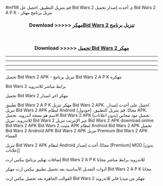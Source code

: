 #mf1l6 قم بتنزيل التطبيق. احصل عل Bid Wars 2  ى أحدث إصدار.تحميل Bid Wars 2  A P K - تنزيل برنامج مهكر



<div align="center">
<h3>Download >>>>> <a href="https://ar-sites.web.app/?ar= Bid Wars 2 ">مهكرBid Wars 2  تنزيل برنامج</a></h3><br>

<h3>Download >>>>> <a href="https://ar-sites.web.app/?ar= Bid Wars 2 ">تحميل Bid Wars 2  مهكر</a></h3>
</div>


----------------------------------------------------------

----------------------------------------------------------

----------------------------------------------------------

----------------------------------------------------------


تحميل Bid Wars 2  APK - تنزيل برنامج Bid Wars 2  A P K مهكرة

Bid Wars 2  برابط مباشر للاندرويد

تحميل Bid Wars 2  مهكر اخر اصدار

تطبيق Bid Wars 2  A P K مهكر
تنزيل Bid Wars 2  APK. احصل على أحدث إصدار.
تنزيل Bid Wars 2  APK لنظام Android مجانًا.
قم بتنزيل التطبيق. {جودول} APK. الاسم هو نسخة أندرويد.
تحميل Bid Wars 2  APK [بدون اعلانات]
تحميل مود مجاني للاندرويد.
تنزيل Bid Wars 2  عبر الإنترنت
تنزيل Bid Wars 2  APK
download.online Bid Wars 2  APK
Bid Wars 2  مثبت APK لنظام Android
Bid Wars 2  APK
تحميل Bid Wars 2  Android APK
Bid Wars 2  APK تنزيل Premium
Bid Wars 2  APK الفضاء

تنزيل Bid Wars 2  APK لنظام Android مجانًا. أحدث إصدار [Premium] MOD [بدون إعلانات]

إضافات تهكير برنامج بيكس ارت Bid Wars 2  A P K للاندرويد برابط مباشر مجانا

أدوات التعديل الأساسية بعد تحميل تطبيق بيكس ارت مهكر Bid Wars 2  A P K مجانا

القوالب الجاهزة بعد تحميل بيكس ارت Bid Wars 2  مهكر من ميديا فاير للاندرويد



